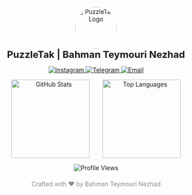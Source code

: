 <!-- ======================== Cover Image ======================== -->
<!-- <p align="center">
  <img src="https://github.com/PuzzleTakX/PuzzleTakX/blob/main/covers.png?raw=true" alt="Cover" width="100%" style="border-radius: 12px;">
</p> -->

<!-- ======================== Profile Section ======================== -->
<p align="center">
  <img width="96" src="https://github.com/PuzzleTakX/PuzzleTakX/blob/main/logo.png?raw=true" alt="PuzzleTak Logo" style="border-radius: 50%;">
  <br>
  <b style="font-size: 22px;">PuzzleTak | Bahman Teymouri Nezhad</b>
</p>

<!-- ======================== Social Links ======================== -->
<p align="center" style="margin-top: 10px;">
  <a href="https://www.instagram.com/puzzletak/">
    <img src="https://img.shields.io/badge/Instagram-%23F74262?style=for-the-badge&logo=Instagram&logoColor=white" alt="Instagram">
  </a>
  <a href="https://t.me/puzzletak/">
    <img src="https://img.shields.io/badge/Telegram-%230084C6?style=for-the-badge&logo=Telegram&logoColor=white" alt="Telegram">
  </a>
  <a href="mailto:puzzletakx@gmail.com">
    <img src="https://img.shields.io/badge/Email-%23C5211F?style=for-the-badge&logo=gmail&logoColor=white" alt="Email">
  </a>
</p>

<!-- ======================== GitHub Stats ======================== -->
<p align="center" style="display: flex; justify-content: center; gap: 30px; flex-wrap: wrap;">
  <a href="https://github.com/PuzzleTakX">
    <img height="180" src="https://github-readme-stats.vercel.app/api?username=PuzzleTakX&show_icons=true&theme=github_dark&hide_border=false" alt="GitHub Stats">
  </a>
  <a href="https://github.com/PuzzleTakX">
    <img height="180" src="https://github-readme-stats.vercel.app/api/top-langs/?username=PuzzleTakX&layout=compact&langs_count=8&theme=github_dark&hide_border=false" alt="Top Languages">
  </a>
</p>

<!-- ======================== Profile Views ======================== -->
<p align="center">
  <img src="https://komarev.com/ghpvc/?username=PuzzleTakX&label=Profile%20views&color=00cd00&style=for-the-badge" alt="Profile Views">
</p>

<!-- ======================== Footer ======================== -->
<p align="center" style="margin-top: 20px; font-size: 14px; color: #8b8b8b;">
  Crafted with ❤️ by Bahman Teymouri Nezhad
</p>
